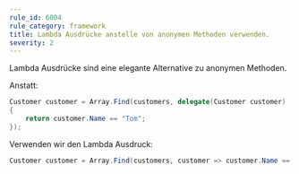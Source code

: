 ```yaml
---
rule_id: 6004
rule_category: framework
title: Lambda Ausdrücke anstelle von anonymen Methoden verwenden.
severity: 2
---
```

Lambda Ausdrücke sind eine elegante Alternative zu anonymen Methoden.

Anstatt:
``` C#
Customer customer = Array.Find(customers, delegate(Customer customer)
{
	return customer.Name == "Tom";
});
```

Verwenden wir den Lambda Ausdruck:
``` C#
Customer customer = Array.Find(customers, customer => customer.Name == "Tom");
```